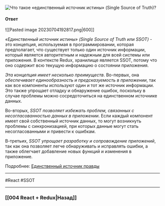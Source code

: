 ![Что такое «единственный источник истины» (Single Source of Truth)?](https://youtu.be/HBSAjY-xh3k?t=517)

#### Ответ

![[Pasted image 20230704192817.png|600]]

*«Единственный источник истины» (Single Source of Truth или SSOT)* - это концепция, используемая в программировании, которая предполагает, что существует только один источник информации, который является авторитетным и надежным для всей системы или приложения. В контексте Redux, хранилище является SSOT, потому что оно содержит всю текущую информацию о состоянии приложения.

*Эта концепция имеет несколько преимуществ*. Во-первых, она *обеспечивает единообразность и предсказуемость в приложении*, так как все компоненты используют один и тот же источник информации. Это также упрощает отладку и обнаружение ошибок, поскольку в случае проблемы можно сосредоточиться на единственном источнике данных.

Во-вторых, *SSOT позволяет избежать проблем, связанных с несогласованностью данных в приложении*. Если каждый компонент имеет свой собственный источник данных, то могут возникнуть проблемы с синхронизацией, при которых данные могут стать несогласованными и привести к ошибкам.

В-третьих, *SSOT упрощает разработку и сопровождение приложений*, так как она позволяет легче обнаруживать и исправлять ошибки, а также облегчает добавление новых функций и изменения в приложение.

Подробнее: [Единственный источник правды](https://rajdee.gitbooks.io/redux-in-russian/content/docs/introduction/ThreePrinciples.html)

____
#React #SSOT 

____

### [[004 React + Redux|Назад]]